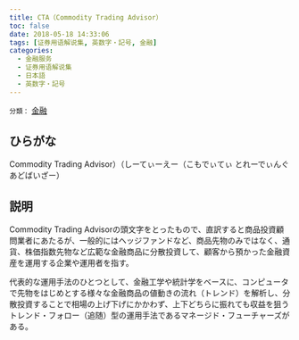 ```yaml
---
title: CTA（Commodity Trading Advisor）
toc: false
date: 2018-05-18 14:33:06
tags: [证券用语解说集, 英数字・記号, 金融]
categories:
  - 金融服务
  - 证券用语解说集
  - 日本語
  - 英数字・記号
---
```


`分類：` [金融](/tags/金融/)

## ひらがな

Commodity Trading Advisor）（しーてぃーえー（こもでぃてぃ とれーでぃんぐ あどばいざー）

## 説明

Commodity Trading Advisorの頭文字をとったもので、直訳すると商品投資顧問業者にあたるが、一般的にはヘッジファンドなど、商品先物のみではなく、通貨、株価指数先物など広範な金融商品に分散投資して、顧客から預かった金融資産を運用する企業や運用者を指す。

代表的な運用手法のひとつとして、金融工学や統計学をベースに、コンピュータで先物をはじめとする様々な金融商品の値動きの流れ（トレンド）を解析し、分散投資することで相場の上げ下げにかかわず、上下どちらに振れても収益を狙うトレンド・フォロー（追随）型の運用手法であるマネージド・フューチャーズがある。
